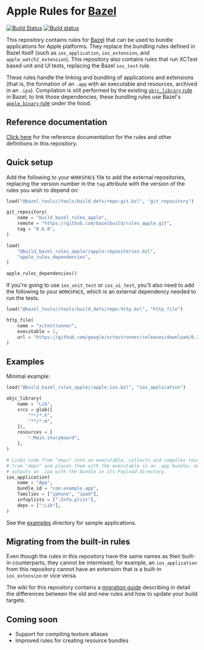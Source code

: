 # Apple Rules for [Bazel](https://bazel.build)

[![Build Status](https://travis-ci.org/bazelbuild/rules_apple.svg?branch=master)](https://travis-ci.org/bazelbuild/rules_apple)
[![Build status](https://badge.buildkite.com/cecd8d6951d939c6814f043af2935158f0556cb6c5fef3cb75.svg?branch=master)](https://buildkite.com/bazel/rules-apple-darwin)

This repository contains rules for [Bazel](https://bazel.build) that can be
used to bundle applications for Apple platforms. They replace the bundling
rules defined in Bazel itself (such as `ios_application`, `ios_extension`, and
`apple_watch2_extension`). This repository also contains rules that run XCTest
based unit and UI tests, replacing the Bazel `ios_test` rule.

These rules handle the linking and bundling of applications and extensions
(that is, the formation of an `.app` with an executable and resources,
archived in an `.ipa`). Compilation is still performed by the existing
[`objc_library` rule](https://bazel.build/versions/master/docs/be/objective-c.html#objc_library)
in Bazel; to link those dependencies, these bundling rules use Bazel's
[`apple_binary` rule](https://bazel.build/versions/master/docs/be/objective-c.html#apple_binary)
under the hood.

## Reference documentation

[Click here](https://github.com/bazelbuild/rules_apple/tree/master/doc/index.md)
for the reference documentation for the rules and other definitions in this
repository.

## Quick setup

Add the following to your `WORKSPACE` file to add the external repositories,
replacing the version number in the `tag` attribute with the version of the
rules you wish to depend on:

```python
load("@bazel_tools//tools/build_defs/repo:git.bzl", "git_repository")

git_repository(
    name = "build_bazel_rules_apple",
    remote = "https://github.com/bazelbuild/rules_apple.git",
    tag = "0.6.0",
)

load(
    "@build_bazel_rules_apple//apple:repositories.bzl",
    "apple_rules_dependencies",
)

apple_rules_dependencies()
```

If you're going to use `ios_unit_test` or `ios_ui_test`, you'll also need to add
the following to your `WORKSPACE`, which is an external dependency needed to run
the tests.

```python
load("@bazel_tools//tools/build_defs/repo:http.bzl", "http_file")

http_file(
    name = "xctestrunner",
    executable = 1,
    url = "https://github.com/google/xctestrunner/releases/download/0.2.5/ios_test_runner.par",
)
```

## Examples

Minimal example:

```python
load("@build_bazel_rules_apple//apple:ios.bzl", "ios_application")

objc_library(
    name = "Lib",
    srcs = glob([
        "**/*.h",
        "**/*.m",
    ]),
    resources = [
        ":Main.storyboard",
    ],
)

# Links code from "deps" into an executable, collects and compiles resources
# from "deps" and places them with the executable in an .app bundle, and then
# outputs an .ipa with the bundle in its Payload directory.
ios_application(
    name = "App",
    bundle_id = "com.example.app",
    families = ["iphone", "ipad"],
    infoplists = [":Info.plist"],
    deps = [":Lib"],
)
```

See the [examples](https://github.com/bazelbuild/rules_apple/tree/master/examples)
directory for sample applications.

## Migrating from the built-in rules

Even though the rules in this repository have the same names as their built-in
counterparts, they cannot be intermixed; for example, an `ios_application` from
this repository cannot have an extension that is a built-in `ios_extension` or
vice versa.

The wiki for this repository contains a
[migration guide](https://github.com/bazelbuild/rules_apple/wiki/Migrating-from-the-native-rules)
describing in detail the differences between the old and new rules and how to
update your build targets.

## Coming soon

* Support for compiling texture atlases
* Improved rules for creating resource bundles

